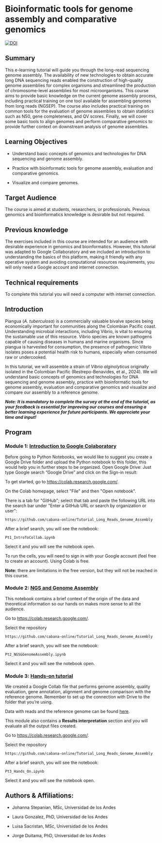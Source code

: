 # Bioinformatic tools for genome assembly and comparative genomics



[![DOI](https://zenodo.org/badge/DOI/10.5281/zenodo.14969215.svg)](https://doi.org/10.5281/zenodo.14969215)



## Summary

This e-learning tutorial will guide you through the long-read sequencing genome assembly. The availability of new technologies to obtain accurate long DNA sequencing reads enabled the construction of high-quality genome assemblies for complex organisms and streamlined the production of chromosome-level assemblies for most microorganisms. This course aims to provide basic knowledge on the current genome assembly process, including practical training on one tool available for assembling genomes from long reads (NGSEP). The course also includes practical training on common tools for the evaluation of genome assemblies to obtain statistics such as N50, gene completeness, and QV scores. Finally, we will cover some basic tools to align genomes and perform comparative genomics to provide further context on downstream analysis of genome assemblies.

## Learning Objectives

- Understand basic concepts of genomics and technologies for DNA sequencing and genome assembly.

- Practice with bioinformatic tools for genome assembly, evaluation and comparative genomics.

- Visualize and compare genomes.


## Target Audience

The course is aimed at students, researchers, or professionals. Previous genomics and bioinformatics knowledge is desirable but not required. 

## Previous knowledge

The exercises included in this course are intended for an audience with desirable experience in genomics and bioinformatics. However, this tutorial was adapted to Google Collaboratory and we included an introduction to understanding the basics of this platform, making it friendly with any operative system and avoiding computational resources requirements, you will only need a Google account and internet connection. 

## Technical requirements 
To complete this tutorial you will need a computer with internet connection.

## Introduction

Piangua (*A. tuberculosa*) is a commercially valuable bivalve species being economically important for communities along the Colombian Pacific coast. Understanding microbial interactions, including Vibrio, is vital to ensuring the sustainable use of this resource. Vibrio species are known pathogens capable of causing diseases in humans and marine organisms. Since piangua is harvested for consumption, the presence of pathogenic Vibrio isolates poses a potential health risk to humans, especially when consumed raw or undercooked.

In this tutorial, we will assemble a strain of *Vibrio alginolyticus* originally isolated in the Colombian Pacific (Restrepo-Benavides, et al., 2024). We will understand basic concepts of genomics and technologies for DNA sequencing and genome assembly, practice with bioinformatic tools for genome assembly, evaluation and comparative genomics and visualize and compare our assembly to a reference genome.

***Note: It is mandatory to complete the survey at the end of the tutorial, as your feedback is essential for improving our courses and ensuring a better learning experience for future participants. We appreciate your time and input!***

## Program

### Module 1: [Introduction to Google Colaboratory](Pt1_IntroToCollab.ipynb)

Before going to Python Notebooks, we would like to suggest you create a Google Drive folder and upload the Python notebook to this folder, this would help you in further steps to be organized. 
Open Google Drive: Just type Google search “Google Drive” and click on the Sign-in result: 

To get started, go to https://colab.research.google.com/.

On the Colab homepage, select "File" and then "Open notebook".

There is a tab for "GitHub"; select that tab and paste the following URL into the search bar under "Enter a GitHub URL or search by organization or user":

`https://github.com/cabana-online/Tutorial_Long_Reads_Genome_Assembly`


After a brief search, you will see the notebook:

`Pt1_IntroToCollab.ipynb`

Select it and you will see the notebook open.

To run the cells, you will need to sign in with your Google account (feel free to create an account). Using Colab is free. 

**Note:** there are limitations in the free version, but they will not be reached in this course.

### Module 2: [NGS and Genome Assembly ](Pt2_NGS&GenomeAssembly.ipynb)

This notebook contains a brief context of the origin of the data and theoretical information so our hands on makes more sense to all the audience.

Go to https://colab.research.google.com/.

Select the repository

`https://github.com/cabana-online/Tutorial_Long_Reads_Genome_Assembly `

After a brief search, you will see the notebook:

`Pt2_NGS&GenomeAssembly.ipynb`

Select it and you will see the notebook open.

### Module 3: [Hands-on tutorial ](Pt3_Hands_On.ipynb)

We created a Google Collab file that performs genome assembly, quality evaluation, gene annotation, alignment and genome comparison with the reference genome. Remember to set up the connection with Drive to the folder that you’re using. 

Data with reads and the reference genome can be found [here](https://zenodo.org/records/14969215).

This module also contains a **Results interpretation** section and you will evaluate all the output files created.

Go to https://colab.research.google.com/.

Select the repository

`https://github.com/cabana-online/Tutorial_Long_Reads_Genome_Assembly`

After a brief search, you will see the notebook:

`Pt3_Hands_On.ipynb`

Select it and you will see the notebook open.


## Authors & Affiliations: 

- Johanna Stepanian, MSc, Universidad de los Andes

- Laura Gonzalez, PhD, Universidad de los Andes

- Luisa Sacristan, MSc, Universidad de los Andes

- Jorge Duitama, PhD, Universidad de los Andes
